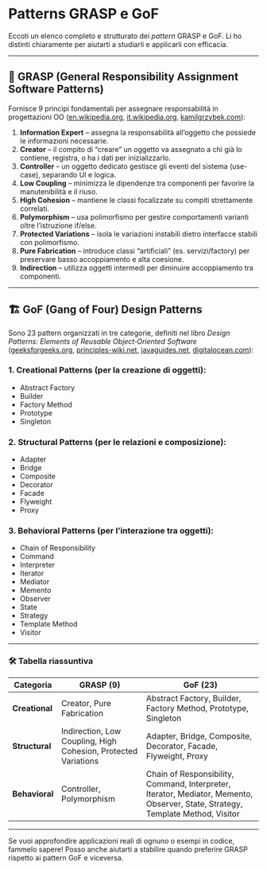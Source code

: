 # Patterns GRASP e GoF

Eccoti un elenco completo e strutturato dei *pattern* GRASP e GoF. Li ho distinti chiaramente per aiutarti a studiarli e applicarli con efficacia.

---

## 🧠 GRASP (General Responsibility Assignment Software Patterns)

Fornisce 9 principi fondamentali per assegnare responsabilità in progettazioni OO ([en.wikipedia.org][1], [it.wikipedia.org][2], [kamilgrzybek.com][3]):

1. **Information Expert** – assegna la responsabilità all’oggetto che possiede le informazioni necessarie.
2. **Creator** – il compito di “creare” un oggetto va assegnato a chi già lo contiene, registra, o ha i dati per inizializzarlo.
3. **Controller** – un oggetto dedicato gestisce gli eventi del sistema (use-case), separando UI e logica.
4. **Low Coupling** – minimizza le dipendenze tra componenti per favorire la manutenibilità e il riuso.
5. **High Cohesion** – mantiene le classi focalizzate su compiti strettamente correlati.
6. **Polymorphism** – usa polimorfismo per gestire comportamenti varianti oltre l’istruzione if/else.
7. **Protected Variations** – isola le variazioni instabili dietro interfacce stabili con polimorfismo.
8. **Pure Fabrication** – introduce classi “artificiali” (es. servizi/factory) per preservare basso accoppiamento e alta coesione.
9. **Indirection** – utilizza oggetti intermedi per diminuire accoppiamento tra componenti.

---

## 🏗️ GoF (Gang of Four) Design Patterns

Sono 23 pattern organizzati in tre categorie, definiti nel libro *Design Patterns: Elements of Reusable Object‑Oriented Software* ([geeksforgeeks.org][4], [principles-wiki.net][5], [javaguides.net][6], [digitalocean.com][7]):

### 1. **Creational Patterns** (per la creazione di oggetti):

* Abstract Factory
* Builder
* Factory Method
* Prototype
* Singleton

### 2. **Structural Patterns** (per le relazioni e composizione):

* Adapter
* Bridge
* Composite
* Decorator
* Facade
* Flyweight
* Proxy

### 3. **Behavioral Patterns** (per l’interazione tra oggetti):

* Chain of Responsibility
* Command
* Interpreter
* Iterator
* Mediator
* Memento
* Observer
* State
* Strategy
* Template Method
* Visitor

---

### 🛠️ Tabella riassuntiva

| Categoria      | GRASP (9)                                                      | GoF (23)                                                                                                                        |
| -------------- | -------------------------------------------------------------- | ------------------------------------------------------------------------------------------------------------------------------- |
| **Creational** | Creator, Pure Fabrication                                      | Abstract Factory, Builder, Factory Method, Prototype, Singleton                                                                 |
| **Structural** | Indirection, Low Coupling, High Cohesion, Protected Variations | Adapter, Bridge, Composite, Decorator, Facade, Flyweight, Proxy                                                                 |
| **Behavioral** | Controller, Polymorphism                                       | Chain of Responsibility, Command, Interpreter, Iterator, Mediator, Memento, Observer, State, Strategy, Template Method, Visitor |

---

Se vuoi approfondire applicazioni reali di ognuno o esempi in codice, fammelo sapere! Posso anche aiutarti a stabilire quando preferire GRASP rispetto ai pattern GoF e viceversa.

[1]: https://en.wikipedia.org/wiki/GRASP_%28object-oriented_design%29?utm_source=chatgpt.com "GRASP (object-oriented design)"
[2]: https://it.wikipedia.org/wiki/GRASP?utm_source=chatgpt.com "GRASP"
[3]: https://www.kamilgrzybek.com/blog/posts/grasp-explained?utm_source=chatgpt.com "GRASP - General Responsibility Assignment Software Patterns Explained"
[4]: https://www.geeksforgeeks.org/gang-of-four-gof-design-patterns/?utm_source=chatgpt.com "Gang of Four (GOF) Design Patterns - GeeksforGeeks"
[5]: https://principles-wiki.net/collections%3Agof_patterns?utm_source=chatgpt.com "GoF Patterns [Principles Wiki]"
[6]: https://www.javaguides.net/2024/11/cheat-sheet-for-gof-design-patterns.html?utm_source=chatgpt.com "Cheat Sheet for GoF Design Patterns - Java Guides"
[7]: https://www.digitalocean.com/community/tutorials/gangs-of-four-gof-design-patterns?utm_source=chatgpt.com "Gangs of Four (GoF) Design Patterns - DigitalOcean"
